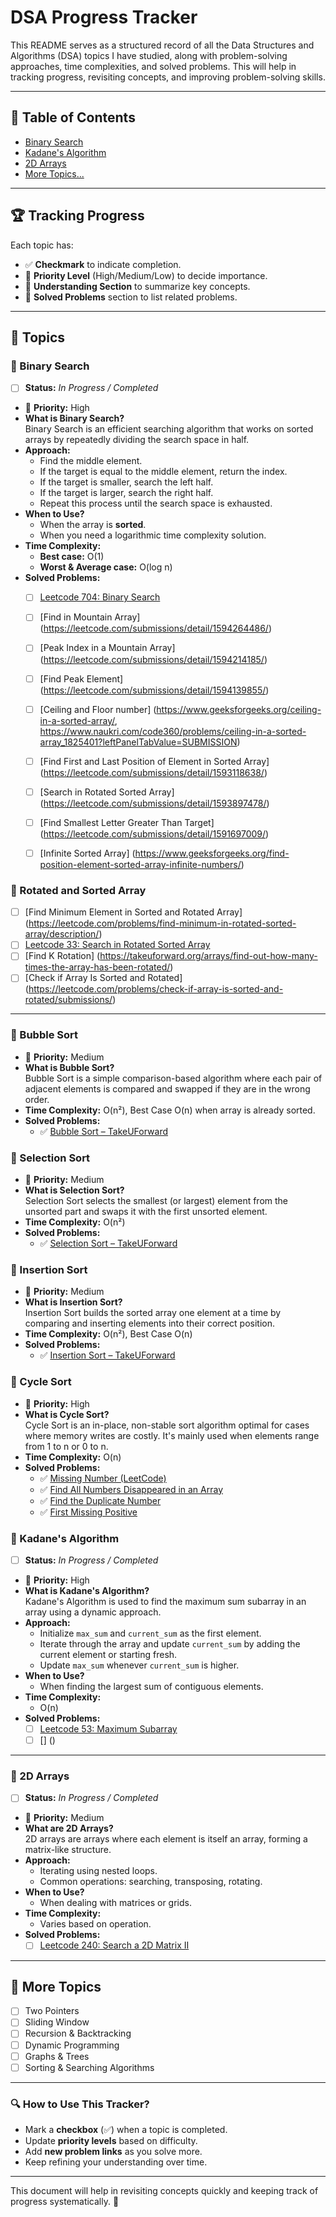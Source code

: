 # DSA Progress Tracker

This README serves as a structured record of all the Data Structures and Algorithms (DSA) topics I have studied, along with problem-solving approaches, time complexities, and solved problems. This will help in tracking progress, revisiting concepts, and improving problem-solving skills.

---

## 📌 **Table of Contents**
- [Binary Search](#binary-search)
- [Kadane's Algorithm](#kadanes-algorithm)
- [2D Arrays](#2d-arrays)
- [More Topics...](#more-topics)

---

## 🏆 **Tracking Progress**
Each topic has:
- ✅ **Checkmark** to indicate completion.
- 📌 **Priority Level** (High/Medium/Low) to decide importance.
- 📖 **Understanding Section** to summarize key concepts.
- 🔗 **Solved Problems** section to list related problems.

---

## 📂 **Topics**

### 📍 Binary Search  
- [ ] **Status:** _In Progress / Completed_
- 📌 **Priority:** High
- **What is Binary Search?**  
  Binary Search is an efficient searching algorithm that works on sorted arrays by repeatedly dividing the search space in half.
- **Approach:**  
  - Find the middle element.
  - If the target is equal to the middle element, return the index.
  - If the target is smaller, search the left half.
  - If the target is larger, search the right half.
  - Repeat this process until the search space is exhausted.
- **When to Use?**  
  - When the array is **sorted**.
  - When you need a logarithmic time complexity solution.
- **Time Complexity:**  
  - **Best case:** O(1)  
  - **Worst & Average case:** O(log n)
- **Solved Problems:**  
  - [ ] [Leetcode 704: Binary Search](https://leetcode.com/problems/binary-search/)
  - [ ] [Find in Mountain Array] (https://leetcode.com/submissions/detail/1594264486/)
  - [ ] [Peak Index in a Mountain Array] (https://leetcode.com/submissions/detail/1594214185/)
  - [ ] [Find Peak Element] (https://leetcode.com/submissions/detail/1594139855/)
  - [ ] [Ceiling and Floor number] (https://www.geeksforgeeks.org/ceiling-in-a-sorted-array/, https://www.naukri.com/code360/problems/ceiling-in-a-sorted-array_1825401?leftPanelTabValue=SUBMISSION)
  - [ ] [Find First and Last Position of Element in Sorted Array] (https://leetcode.com/submissions/detail/1593118638/)
  - [ ] [Search in Rotated Sorted Array] (https://leetcode.com/submissions/detail/1593897478/)
  - [ ] [Find Smallest Letter Greater Than Target] (https://leetcode.com/submissions/detail/1591697009/)
  - [ ] [Infinite Sorted Array] (https://www.geeksforgeeks.org/find-position-element-sorted-array-infinite-numbers/)

 
  
### 📍 Rotated and Sorted Array
  - [ ] [Find Minimum Element in Sorted and Rotated Array] (https://leetcode.com/problems/find-minimum-in-rotated-sorted-array/description/)
  - [ ] [Leetcode 33: Search in Rotated Sorted Array](https://leetcode.com/problems/search-in-rotated-sorted-array/)
  - [ ] [Find K Rotation] (https://takeuforward.org/arrays/find-out-how-many-times-the-array-has-been-rotated/)
  - [ ] [Check if Array Is Sorted and Rotated] (https://leetcode.com/problems/check-if-array-is-sorted-and-rotated/submissions/)
---



### 📍 Bubble Sort

- 📌 **Priority:** Medium
- **What is Bubble Sort?**\
  Bubble Sort is a simple comparison-based algorithm where each pair of adjacent elements is compared and swapped if they are in the wrong order.
- **Time Complexity:** O(n²), Best Case O(n) when array is already sorted.
- **Solved Problems:**
  - ✅ [Bubble Sort – TakeUForward](https://takeuforward.org/data-structure/bubble-sort-algorithm/)

### 📍 Selection Sort

- 📌 **Priority:** Medium
- **What is Selection Sort?**\
  Selection Sort selects the smallest (or largest) element from the unsorted part and swaps it with the first unsorted element.
- **Time Complexity:** O(n²)
- **Solved Problems:**
  - ✅ [Selection Sort – TakeUForward](https://takeuforward.org/sorting/selection-sort-algorithm/)

### 📍 Insertion Sort

- 📌 **Priority:** Medium
- **What is Insertion Sort?**\
  Insertion Sort builds the sorted array one element at a time by comparing and inserting elements into their correct position.
- **Time Complexity:** O(n²), Best Case O(n)
- **Solved Problems:**
  - ✅ [Insertion Sort – TakeUForward](https://takeuforward.org/data-structure/insertion-sort-algorithm/)

### 📍 Cycle Sort

- 📌 **Priority:** High
- **What is Cycle Sort?**\
  Cycle Sort is an in-place, non-stable sort algorithm optimal for cases where memory writes are costly. It's mainly used when elements range from 1 to n or 0 to n.
- **Time Complexity:** O(n)
- **Solved Problems:**
  - ✅ [Missing Number (LeetCode)](https://leetcode.com/problems/missing-number/)
  - ✅ [Find All Numbers Disappeared in an Array](https://leetcode.com/problems/find-all-numbers-disappeared-in-an-array/submissions/1338369107/)
  - ✅ [Find the Duplicate Number](https://leetcode.com/problems/find-the-duplicate-number/)
  - ✅ [First Missing Positive](https://leetcode.com/problems/first-missing-positive/description/)


### 📍 Kadane's Algorithm
- [ ] **Status:** _In Progress / Completed_
- 📌 **Priority:** High
- **What is Kadane's Algorithm?**  
  Kadane's Algorithm is used to find the maximum sum subarray in an array using a dynamic approach.
- **Approach:**  
  - Initialize `max_sum` and `current_sum` as the first element.
  - Iterate through the array and update `current_sum` by adding the current element or starting fresh.
  - Update `max_sum` whenever `current_sum` is higher.
- **When to Use?**  
  - When finding the largest sum of contiguous elements.
- **Time Complexity:**  
  - O(n)
- **Solved Problems:**  
  - [ ] [Leetcode 53: Maximum Subarray](https://leetcode.com/problems/maximum-subarray/)
  - [ ] [] ()
---

### 📍 2D Arrays
- [ ] **Status:** _In Progress / Completed_
- 📌 **Priority:** Medium
- **What are 2D Arrays?**  
  2D arrays are arrays where each element is itself an array, forming a matrix-like structure.
- **Approach:**  
  - Iterating using nested loops.
  - Common operations: searching, transposing, rotating.
- **When to Use?**  
  - When dealing with matrices or grids.
- **Time Complexity:**  
  - Varies based on operation.
- **Solved Problems:**  
  - [ ] [Leetcode 240: Search a 2D Matrix II](https://leetcode.com/problems/search-a-2d-matrix-ii/)

---

## 📌 **More Topics**
- [ ] Two Pointers
- [ ] Sliding Window
- [ ] Recursion & Backtracking
- [ ] Dynamic Programming
- [ ] Graphs & Trees
- [ ] Sorting & Searching Algorithms

---

### 🔍 **How to Use This Tracker?**
- Mark a **checkbox** (✅) when a topic is completed.
- Update **priority levels** based on difficulty.
- Add **new problem links** as you solve more.
- Keep refining your understanding over time.

---

This document will help in revisiting concepts quickly and keeping track of progress systematically. 🚀


